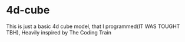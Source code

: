 # 4d-cube
This is just a basic 4d cube model, that I programmed(IT WAS TOUGHT TBH), Heavily inspired by The Coding Train
